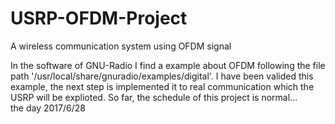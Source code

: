 # USRP-OFDM-Project
A wireless communication system using OFDM signal


In the software of GNU-Radio I find a example about OFDM following the file path '/usr/local/share/gnuradio/examples/digital'.
I have been valided this example, the next step is implemented it to real communication which the USRP will be explioted.
So far, the schedule of this project is normal...         
the day 2017/6/28
